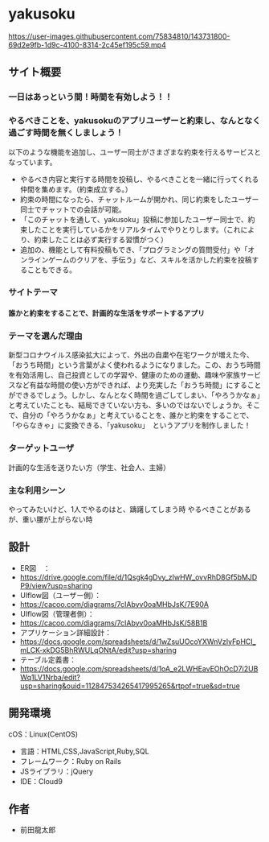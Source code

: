 # yakusoku

https://user-images.githubusercontent.com/75834810/143731800-69d2e9fb-1d9c-4100-8314-2c45ef195c59.mp4

## サイト概要

### 一日はあっという間！時間を有効しよう！！
### やるべきことを、yakusokuのアプリユーザーと約束し、なんとなく過ごす時間を無くしましょう！
以下のような機能を追加し、ユーザー同士がさまざまな約束を行えるサービスとなっています。
- やるべき内容と実行する時間を投稿し、やるべきことを一緒に行ってくれる仲間を集めます。（約束成立する。）
- 約束の時間になったら、チャットルームが開かれ、同じ約束をしたユーザー同士でチャットでの会話が可能。
- 「このチャットを通して、yakusoku」投稿に参加したユーザー同士で、約束したことを実行しているかをリアルタイムでやりとりします。（これにより、約束したことは必ず実行する習慣がつく）
- 追加の、機能として有料投稿もでき、「プログラミングの質問受付」や「オンラインゲームのクリアを、手伝う」など、スキルを活かした約束を投稿することもできる。

### サイトテーマ
#### 誰かと約束をすることで、計画的な生活をサポートするアプリ

### テーマを選んだ理由
新型コロナウイルス感染拡大によって、外出の自粛や在宅ワークが増えた今、「おうち時間」という言葉がよく使われるようになりました。この、おうち時間を有効活用し、自己投資としての学習や、健康のための運動、趣味や家族サービスなど有益な時間の使い方ができれば、より充実した「おうち時間」にすることができるでしょう。しかし、なんとなく時間を過ごしてしまい、「やろうかなぁ」と考えていたことも、結局できていない方も、多いのではないでしょうか。そこで、自分の「やろうかなぁ」と考えていることを、誰かと約束をすることで、「やらなきゃ」に変換できる、「yakusoku」　というアプリを制作しました！

### ターゲットユーザ
計画的な生活を送りたい方（学生、社会人、主婦）

### 主な利用シーン
やってみたいけど、1人でやるのはと、躊躇してしまう時
やるべきことがあるが、重い腰が上がらない時

## 設計
- ER図　：
- https://drive.google.com/file/d/1Qsgk4gDvy_zIwHW_ovvRhD8Gf5bMJDP9/view?usp=sharing
- UIflow図（ユーザー側）：
- https://cacoo.com/diagrams/7cIAbyv0oaMHbJsK/7E90A
- UIflow図（管理者側）：
- https://cacoo.com/diagrams/7cIAbyv0oaMHbJsK/58B1B
- アプリケーション詳細設計：
- https://docs.google.com/spreadsheets/d/1wZsuUOcoYXWnVzIyFpHCI_mLCK-xkDG5BhRWULqONtA/edit?usp=sharing
- テーブル定義書：
- https://docs.google.com/spreadsheets/d/1oA_e2LWHEavEOhOcD7i2UBWq1LV1Nrba/edit?usp=sharing&ouid=112847534265417995265&rtpof=true&sd=true

## 開発環境
cOS：Linux(CentOS)
- 言語：HTML,CSS,JavaScript,Ruby,SQL
- フレームワーク：Ruby on Rails
- JSライブラリ：jQuery
- IDE：Cloud9

## 作者
- 前田龍太郎
